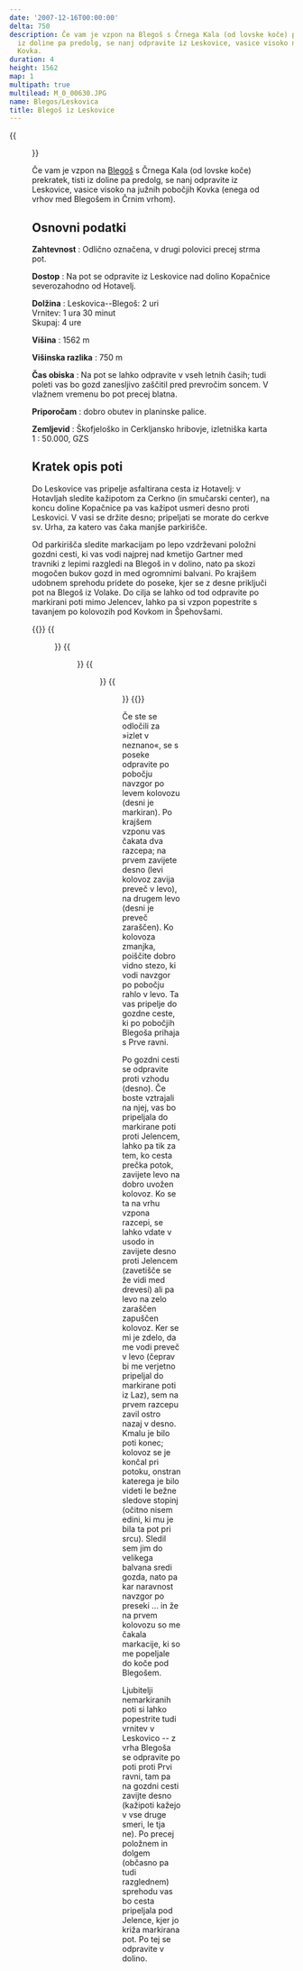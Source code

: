 ```yaml
---
date: '2007-12-16T00:00:00'
delta: 750
description: Če vam je vzpon na Blegoš s Črnega Kala (od lovske koče) prekratek, tisti
  iz doline pa predolg, se nanj odpravite iz Leskovice, vasice visoko na južnih pobočjih
  Kovka.
duration: 4
height: 1562
map: 1
multipath: true
multilead: M_0_00630.JPG
name: Blegos/Leskovica
title: Blegoš iz Leskovice
---
```

{{<figure src="M_0_00630.JPG">}}

Če vam je vzpon na [Blegoš](../) s Črnega Kala (od lovske koče) prekratek, tisti iz doline pa predolg, se nanj odpravite iz Leskovice, vasice visoko na južnih pobočjih Kovka (enega od vrhov med Blegošem in Črnim vrhom).

## Osnovni podatki

**Zahtevnost**
:   Odlično označena, v drugi polovici precej strma pot.

**Dostop**
:   Na pot se odpravite iz Leskovice nad dolino Kopačnice severozahodno od Hotavelj.

**Dolžina**
:   Leskovica--Blegoš: 2 uri\
    Vrnitev: 1 ura 30 minut\
    Skupaj: 4 ure

**Višina**
:   1562 m

**Višinska razlika**
:   750 m

**Čas obiska**
:   Na pot se lahko odpravite v vseh letnih časih; tudi poleti vas bo gozd zanesljivo zaščitil pred prevročim soncem. V vlažnem vremenu bo pot precej blatna.

**Priporočam**
:   dobro obutev in planinske palice.

**Zemljevid**
:   Škofjeloško in Cerkljansko hribovje, izletniška karta 1 : 50.000, GZS

Kratek opis poti
----------------

Do Leskovice vas pripelje asfaltirana cesta iz Hotavelj: v Hotavljah sledite kažipotom za Cerkno (in smučarski center), na koncu doline Kopačnice pa vas kažipot usmeri desno proti Leskovici. V vasi se držite desno; pripeljati se morate do cerkve sv. Urha, za katero vas čaka manjše parkirišče.

Od parkirišča sledite markacijam po lepo vzdrževani položni gozdni cesti, ki vas vodi najprej nad kmetijo Gartner med travniki z lepimi razgledi na Blegoš in v dolino, nato pa skozi mogočen bukov gozd in med ogromnimi balvani. Po krajšem udobnem sprehodu pridete do poseke, kjer se z desne priključi pot na Blegoš iz Volake. Do cilja se lahko od tod odpravite po markirani poti mimo Jelencev, lahko pa si vzpon popestrite s tavanjem po kolovozih pod Kovkom in Špehovšami.

{{<gallery>}}
{{<figure src="M_0_00629.JPG" caption="Sveti Urh v Leskovici">}} {{<figure src="M_0_00631.JPG" caption="Travniki nad Leskovico, v ozadju Čelo">}}
{{<figure src="M_0_00633.JPG" caption="Po starih kolovozih do koče pod Blegošem">}}
{{<figure src="M_0_00634.JPG" caption="Tik pod vrhom">}}
{{</gallery>}}

Če ste se odločili za »izlet v neznano«, se s poseke odpravite po pobočju navzgor po levem kolovozu (desni je markiran). Po krajšem vzponu vas čakata dva razcepa; na prvem zavijete desno (levi kolovoz zavija preveč v levo), na drugem levo (desni je preveč zaraščen). Ko kolovoza zmanjka, poiščite dobro vidno stezo, ki vodi navzgor po pobočju rahlo v levo. Ta vas pripelje do gozdne ceste, ki po pobočjih Blegoša prihaja s Prve ravni.

Po gozdni cesti se odpravite proti vzhodu (desno). Če boste vztrajali na njej, vas bo pripeljala do markirane poti proti Jelencem, lahko pa tik za tem, ko cesta prečka potok, zavijete levo na dobro uvožen kolovoz. Ko se ta na vrhu vzpona razcepi, se lahko vdate v usodo in zavijete desno proti Jelencem (zavetišče se že vidi med drevesi) ali pa levo na zelo zaraščen zapuščen kolovoz. Ker se mi je zdelo, da me vodi preveč v levo (čeprav bi me verjetno pripeljal do markirane poti iz Laz), sem na prvem razcepu zavil ostro nazaj v desno. Kmalu je bilo poti konec; kolovoz se je končal pri potoku, onstran katerega je bilo videti le bežne sledove stopinj (očitno nisem edini, ki mu je bila ta pot pri srcu). Sledil sem jim do velikega balvana sredi gozda, nato pa kar naravnost navzgor po preseki \... in že na prvem kolovozu so me čakala markacije, ki so me popeljale do koče pod Blegošem.

Ljubitelji nemarkiranih poti si lahko popestrite tudi vrnitev v Leskovico -- z vrha Blegoša se odpravite po poti proti Prvi ravni, tam pa na gozdni cesti zavijte desno (kažipoti kažejo v vse druge smeri, le tja ne). Po precej položnem in dolgem (občasno pa tudi razglednem) sprehodu vas bo cesta pripeljala pod Jelence, kjer jo križa markirana pot. Po tej se odpravite v dolino.
